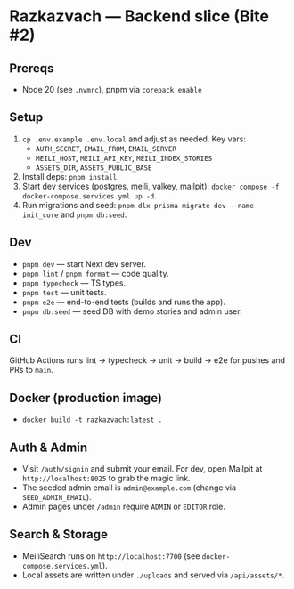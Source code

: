 # Razkazvach — Backend slice (Bite #2)

## Prereqs

- Node 20 (see `.nvmrc`), pnpm via `corepack enable`

## Setup

1. `cp .env.example .env.local` and adjust as needed. Key vars:
   - `AUTH_SECRET`, `EMAIL_FROM`, `EMAIL_SERVER`
   - `MEILI_HOST`, `MEILI_API_KEY`, `MEILI_INDEX_STORIES`
   - `ASSETS_DIR`, `ASSETS_PUBLIC_BASE`
2. Install deps: `pnpm install`.
3. Start dev services (postgres, meili, valkey, mailpit):
   `docker compose -f docker-compose.services.yml up -d`.
4. Run migrations and seed:
   `pnpm dlx prisma migrate dev --name init_core` and `pnpm db:seed`.

## Dev

- `pnpm dev` — start Next dev server.
- `pnpm lint` / `pnpm format` — code quality.
- `pnpm typecheck` — TS types.
- `pnpm test` — unit tests.
- `pnpm e2e` — end-to-end tests (builds and runs the app).
- `pnpm db:seed` — seed DB with demo stories and admin user.

## CI

GitHub Actions runs lint → typecheck → unit → build → e2e for pushes and PRs to `main`.

## Docker (production image)

- `docker build -t razkazvach:latest .`

## Auth & Admin

- Visit `/auth/signin` and submit your email. For dev, open Mailpit at `http://localhost:8025` to grab the magic link.
- The seeded admin email is `admin@example.com` (change via `SEED_ADMIN_EMAIL`).
- Admin pages under `/admin` require `ADMIN` or `EDITOR` role.

## Search & Storage

- MeiliSearch runs on `http://localhost:7700` (see `docker-compose.services.yml`).
- Local assets are written under `./uploads` and served via `/api/assets/*`.
